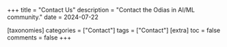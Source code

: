 +++
title = "Contact Us"
description = "Contact the Odias in AI/ML community."
date = 2024-07-22

[taxonomies]
categories = ["Contact"]
tags = ["Contact"]
[extra]
toc = false
comments = false
+++